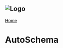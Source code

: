 ![Logo](https://www.clearcapital.com/wp-content/uploads/2015/02/Clear-Capital@2x.png)
--

[Home](README)

# AutoSchema
